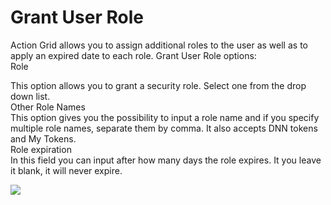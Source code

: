 # Grant User Role

Action Grid allows you to assign additional roles to the user as well as to apply an expired date to each role. Grant User Role options:  
Role

This option allows you to grant a security role. Select one from the drop down list.  
Other Role Names  
This option gives you the possibility to input a role name and if you specify multiple role names, separate them by comma. It also accepts DNN tokens and My Tokens.  
Role expiration  
In this field you can input after how many days the role expires. It you leave it blank, it will never expire.

![](http://static.dnnsharp.com/documentation/GrantUserRole.png)

